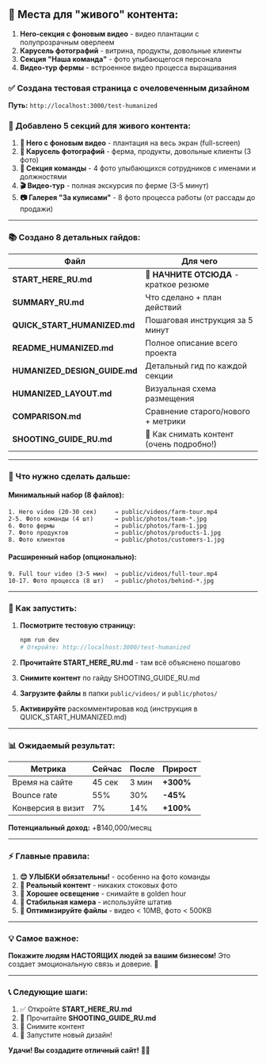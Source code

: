 ## 🎯 Места для "живого" контента:

1. **Hero-секция с фоновым видео** - видео плантации с полупрозрачным оверлеем
2. **Карусель фотографий** - витрина, продукты, довольные клиенты
3. **Секция "Наша команда"** - фото улыбающегося персонала
4. **Видео-тур фермы** - встроенное видео процесса выращивания


### ✅ Создана тестовая страница с очеловеченным дизайном
**Путь:** `http://localhost:3000/test-humanized`

### 📸 Добавлено 5 секций для живого контента:

1. **🎥 Hero с фоновым видео** - плантация на весь экран (full-screen)
2. **📸 Карусель фотографий** - ферма, продукты, довольные клиенты (3 фото)
3. **👥 Секция команды** - 4 фото улыбающихся сотрудников с именами и должностями
4. **🎬 Видео-тур** - полная экскурсия по ферме (3-5 минут)
5. **📷 Галерея "За кулисами"** - 8 фото процесса работы (от рассады до продажи)

---

### 📚 Создано 8 детальных гайдов:

| Файл | Для чего |
|------|----------|
| **START_HERE_RU.md** | 🎯 **НАЧНИТЕ ОТСЮДА** - краткое резюме |
| **SUMMARY_RU.md** | Что сделано + план действий |
| **QUICK_START_HUMANIZED.md** | Пошаговая инструкция за 5 минут |
| **README_HUMANIZED.md** | Полное описание всего проекта |
| **HUMANIZED_DESIGN_GUIDE.md** | Детальный гид по каждой секции |
| **HUMANIZED_LAYOUT.md** | Визуальная схема размещения |
| **COMPARISON.md** | Сравнение старого/нового + метрики |
| **SHOOTING_GUIDE_RU.md** | 📸 Как снимать контент (очень подробно!) |

---

### 🎯 Что нужно сделать дальше:

#### Минимальный набор (8 файлов):
```
1. Hero video (20-30 сек)     → public/videos/farm-tour.mp4
2-5. Фото команды (4 шт)      → public/photos/team-*.jpg
6. Фото фермы                 → public/photos/farm-1.jpg
7. Фото продуктов             → public/photos/products-1.jpg
8. Фото клиентов              → public/photos/customers-1.jpg
```

#### Расширенный набор (опционально):
```
9. Full tour video (3-5 мин)  → public/videos/full-tour.mp4
10-17. Фото процесса (8 шт)   → public/photos/behind-*.jpg
```

---

### 🚀 Как запустить:

1. **Посмотрите тестовую страницу:**
   ```bash
   npm run dev
   # Откройте: http://localhost:3000/test-humanized
   ```

2. **Прочитайте START_HERE_RU.md** - там всё объяснено пошагово

3. **Снимите контент** по гайду SHOOTING_GUIDE_RU.md

4. **Загрузите файлы** в папки `public/videos/` и `public/photos/`

5. **Активируйте** раскомментировав код (инструкция в QUICK_START_HUMANIZED.md)

---

### 📊 Ожидаемый результат:

| Метрика | Сейчас | После | Прирост |
|---------|--------|-------|---------|
| Время на сайте | 45 сек | 3 мин | **+300%** |
| Bounce rate | 55% | 30% | **-45%** |
| Конверсия в визит | 7% | 14% | **+100%** |

**Потенциальный доход:** +฿140,000/месяц

---

### ⚡ Главные правила:

1. **😊 УЛЫБКИ обязательны!** - особенно на фото команды
2. **🌿 Реальный контент** - никаких стоковых фото
3. **📸 Хорошее освещение** - снимайте в golden hour
4. **🎥 Стабильная камера** - используйте штатив
5. **💾 Оптимизируйте файлы** - видео < 10MB, фото < 500KB

---

### 💡 Самое важное:

**Покажите людям НАСТОЯЩИХ людей за вашим бизнесом!**
Это создает эмоциональную связь и доверие. 💚

---

### 📞 Следующие шаги:

1. ✅ Откройте **START_HERE_RU.md**
2. 📖 Прочитайте **SHOOTING_GUIDE_RU.md**
3. 📸 Снимите контент
4. 🚀 Запустите новый дизайн!

**Удачи! Вы создадите отличный сайт!** 🌿💚